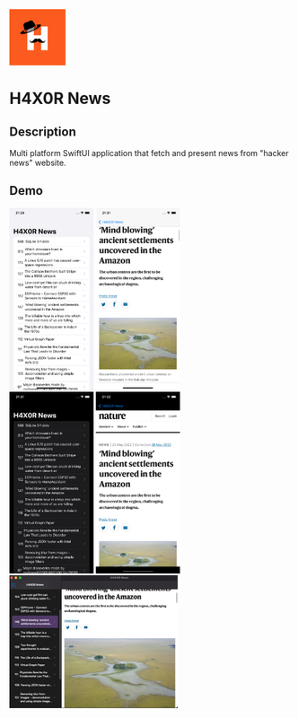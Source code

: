 <img src="./Demo/Logo.png" width=100 />

# H4X0R News

## Description
Multi platform SwiftUI application that fetch and present news from "hacker news" website.

## Demo
<img src="./Demo/iPhone-news-light.png" width=150 />
<img src="./Demo/iPhone-detail-light.png" width=150 />
</br>
<img src="./Demo/iPhone-news-dark.png" width=150 />
<img src="./Demo/iPhone-detail-dark.png" width=150 />
</br>
<img src="./Demo/Desktop-dark.png" width=300 />
